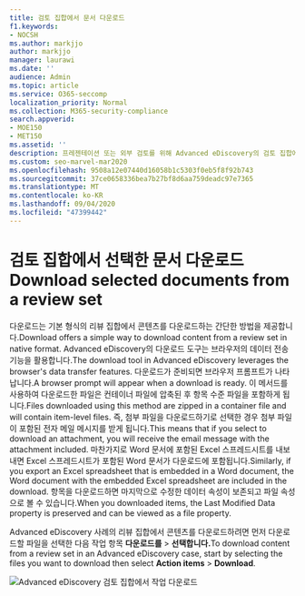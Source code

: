 ```yaml
---
title: 검토 집합에서 문서 다운로드
f1.keywords:
- NOCSH
ms.author: markjjo
author: markjjo
manager: laurawi
ms.date: ''
audience: Admin
ms.topic: article
ms.service: O365-seccomp
localization_priority: Normal
ms.collection: M365-security-compliance
search.appverid:
- MOE150
- MET150
ms.assetid: ''
description: 프레젠테이션 또는 외부 검토를 위해 Advanced eDiscovery의 검토 집합에서 콘텐츠를 선택하고 다운로드하는 방법을 알아보겠습니다.
ms.custom: seo-marvel-mar2020
ms.openlocfilehash: 9508a12e07440d16058b1c5303f0eb5f8f92b743
ms.sourcegitcommit: 37ce0658336bea7b27bf8d6aa759deadc97e7365
ms.translationtype: MT
ms.contentlocale: ko-KR
ms.lasthandoff: 09/04/2020
ms.locfileid: "47399442"
---
```

# <a name="download-selected-documents-from-a-review-set"></a><span data-ttu-id="cb145-103">검토 집합에서 선택한 문서 다운로드</span><span class="sxs-lookup"><span data-stu-id="cb145-103">Download selected documents from a review set</span></span>

<span data-ttu-id="cb145-104">다운로드는 기본 형식의 리뷰 집합에서 콘텐츠를 다운로드하는 간단한 방법을 제공합니다.</span><span class="sxs-lookup"><span data-stu-id="cb145-104">Download offers a simple way to download content from a review set in native format.</span></span> <span data-ttu-id="cb145-105">Advanced eDiscovery의 다운로드 도구는 브라우저의 데이터 전송 기능을 활용합니다.</span><span class="sxs-lookup"><span data-stu-id="cb145-105">The download tool in Advanced eDiscovery leverages the browser's data transfer features.</span></span> <span data-ttu-id="cb145-106">다운로드가 준비되면 브라우저 프롬프트가 나타납니다.</span><span class="sxs-lookup"><span data-stu-id="cb145-106">A browser prompt will appear when a download is ready.</span></span> <span data-ttu-id="cb145-107">이 메서드를 사용하여 다운로드한 파일은 컨테이너 파일에 압축된 후 항목 수준 파일을 포함하게 됩니다.</span><span class="sxs-lookup"><span data-stu-id="cb145-107">Files downloaded using this method are zipped in a container file and will contain item-level files.</span></span> <span data-ttu-id="cb145-108">즉, 첨부 파일을 다운로드하기로 선택한 경우 첨부 파일이 포함된 전자 메일 메시지를 받게 됩니다.</span><span class="sxs-lookup"><span data-stu-id="cb145-108">This means that if you select to download an attachment, you will receive the email message with the attachment included.</span></span> <span data-ttu-id="cb145-109">마찬가지로 Word 문서에 포함된 Excel 스프레드시트를 내보내면 Excel 스프레드시트가 포함된 Word 문서가 다운로드에 포함됩니다.</span><span class="sxs-lookup"><span data-stu-id="cb145-109">Similarly, if you export an Excel spreadsheet that is embedded in a Word document, the Word document with the embedded Excel spreadsheet are included in the download.</span></span> <span data-ttu-id="cb145-110">항목을 다운로드하면 마지막으로 수정한 데이터 속성이 보존되고 파일 속성으로 볼 수 있습니다.</span><span class="sxs-lookup"><span data-stu-id="cb145-110">When you downloaded items, the Last Modified Data property is preserved and can be viewed as a file property.</span></span>

<span data-ttu-id="cb145-111">Advanced eDiscovery 사례의 리뷰 집합에서 콘텐츠를 다운로드하려면 먼저 다운로드할 파일을 선택한 다음 작업 항목 **다운로드를**  >  **선택합니다.**</span><span class="sxs-lookup"><span data-stu-id="cb145-111">To download content from a review set in an Advanced eDiscovery case, start by selecting the files you want to download then select **Action items** > **Download**.</span></span>

![Advanced eDiscovery 검토 집합에서 작업 다운로드](../media/eDiscoDownload.png)
